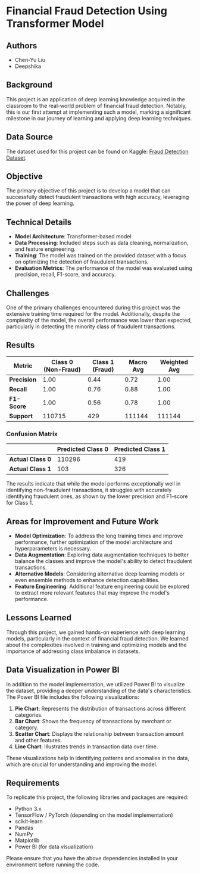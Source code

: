 # Financial Fraud Detection Using Transformer Model

## Authors
- Chen-Yu Liu
- Deepshika

## Background
This project is an application of deep learning knowledge acquired in the classroom to the real-world problem of financial fraud detection. Notably, this is our first attempt at implementing such a model, marking a significant milestone in our journey of learning and applying deep learning techniques.

## Data Source
The dataset used for this project can be found on Kaggle: [Fraud Detection Dataset](https://www.kaggle.com/datasets/kartik2112/fraud-detection/data).

## Objective
The primary objective of this project is to develop a model that can successfully detect fraudulent transactions with high accuracy, leveraging the power of deep learning.

## Technical Details
- **Model Architecture**: Transformer-based model
- **Data Processing**: Included steps such as data cleaning, normalization, and feature engineering.
- **Training**: The model was trained on the provided dataset with a focus on optimizing the detection of fraudulent transactions.
- **Evaluation Metrics**: The performance of the model was evaluated using precision, recall, F1-score, and accuracy.

## Challenges
One of the primary challenges encountered during this project was the extensive training time required for the model. Additionally, despite the complexity of the model, the overall performance was lower than expected, particularly in detecting the minority class of fraudulent transactions.

## Results

| Metric          | Class 0 (Non-Fraud) | Class 1 (Fraud) | Macro Avg | Weighted Avg |
|-----------------|---------------------|-----------------|-----------|--------------|
| **Precision**   | 1.00                | 0.44            | 0.72      | 1.00         |
| **Recall**      | 1.00                | 0.76            | 0.88      | 1.00         |
| **F1-Score**    | 1.00                | 0.56            | 0.78      | 1.00         |
| **Support**     | 110715              | 429             | 111144    | 111144       |

### Confusion Matrix

|                 | Predicted Class 0 | Predicted Class 1 |
|-----------------|-------------------|-------------------|
| **Actual Class 0** | 110296            | 419               |
| **Actual Class 1** | 103               | 326               |

The results indicate that while the model performs exceptionally well in identifying non-fraudulent transactions, it struggles with accurately identifying fraudulent ones, as shown by the lower precision and F1-score for Class 1.

## Areas for Improvement and Future Work
- **Model Optimization**: To address the long training times and improve performance, further optimization of the model architecture and hyperparameters is necessary.
- **Data Augmentation**: Exploring data augmentation techniques to better balance the classes and improve the model's ability to detect fraudulent transactions.
- **Alternative Models**: Considering alternative deep learning models or even ensemble methods to enhance detection capabilities.
- **Feature Engineering**: Additional feature engineering could be explored to extract more relevant features that may improve the model's performance.

## Lessons Learned
Through this project, we gained hands-on experience with deep learning models, particularly in the context of financial fraud detection. We learned about the complexities involved in training and optimizing models and the importance of addressing class imbalance in datasets.

## Data Visualization in Power BI
In addition to the model implementation, we utilized Power BI to visualize the dataset, providing a deeper understanding of the data's characteristics. The Power BI file includes the following visualizations:
1. **Pie Chart**: Represents the distribution of transactions across different categories.
2. **Bar Chart**: Shows the frequency of transactions by merchant or category.
3. **Scatter Chart**: Displays the relationship between transaction amount and other features.
4. **Line Chart**: Illustrates trends in transaction data over time.

These visualizations help in identifying patterns and anomalies in the data, which are crucial for understanding and improving the model.

## Requirements
To replicate this project, the following libraries and packages are required:
- Python 3.x
- TensorFlow / PyTorch (depending on the model implementation)
- scikit-learn
- Pandas
- NumPy
- Matplotlib
- Power BI (for data visualization)

Please ensure that you have the above dependencies installed in your environment before running the code.

